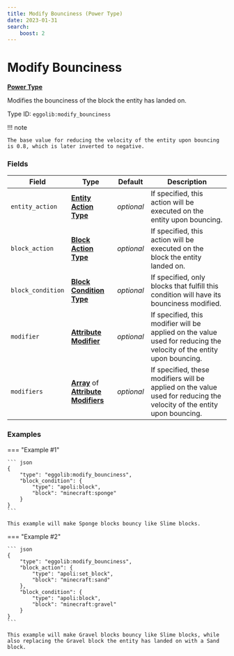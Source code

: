 ```yaml
---
title: Modify Bounciness (Power Type)
date: 2023-01-31
search:
    boost: 2
---
```


#   Modify Bounciness

[**Power Type**][1]

Modifies the bounciness of the block the entity has landed on.

Type ID: `eggolib:modify_bounciness`


!!! note

    The base value for reducing the velocity of the entity upon bouncing is 0.8, which is later inverted to negative.


### Fields

Field | Type | Default | Description
------|------|---------|------------
`entity_action` | [**Entity Action Type**][2] | *optional* | If specified, this action will be executed on the entity upon bouncing.
`block_action` | [**Block Action Type**][3] | *optional* | If specified, this action will be executed on the block the entity landed on.
`block_condition` | [**Block Condition Type**][4] | *optional* | If specified, only blocks that fulfill this condition will have its bounciness modified.
`modifier` | [**Attribute Modifier**][5] | *optional* | If specified, this modifier will be applied on the value used for reducing the velocity of the entity upon bouncing.
`modifiers` | [**Array**][6] of [**Attribute Modifiers**][5] | *optional* | If specified, these modifiers will be applied on the value used for reducing the velocity of the entity upon bouncing.


### Examples

=== "Example #1"

    ``` json
    {
        "type": "eggolib:modify_bounciness",
        "block_condition": {
            "type": "apoli:block",
            "block": "minecraft:sponge"
        }
    }
    ```

    This example will make Sponge blocks bouncy like Slime blocks.


=== "Example #2"

    ``` json
    {
        "type": "eggolib:modify_bounciness",
        "block_action": {
            "type": "apoli:set_block",
            "block": "minecraft:sand"
        },
        "block_condition": {
            "type": "apoli:block",
            "block": "minecraft:gravel"
        }
    }
    ```

    This example will make Gravel blocks bouncy like Slime blocks, while also replacing the Gravel block the entity has landed on with a Sand block.



[1]: ../power_types.md
[2]: ../entity_action_types.md
[3]: ../block_action_types.md
[4]: ../block_condition_types.md
[5]: https://origins.readthedocs.io/en/latest/types/data_types/attribute_modifier
[6]: https://origins.readthedocs.io/en/latest/types/data_types/array
